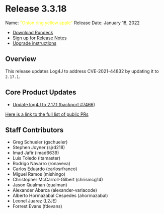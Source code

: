 # Release 3.3.18

Name: <span style="color: yellow"><span class="glyphicon glyphicon-apple"></span> "Onion ring yellow apple"</span>
Release Date: January 18, 2022

- [Download Rundeck](https://download.rundeck.com/)
- [Sign up for Release Notes](https://www.rundeck.com/release-notes-signup)
- [Upgrade instructions](/upgrading/)

## Overview

This release updates Log4J to address CVE-2021-44832 by updating it to `2.17.1`.

## Core Product Updates

* [Update log4J to 2.17.1 (backport #7466)](https://github.com/rundeck/rundeck/pull/7470)

[Here is a link to the full list of public PRs](https://github.com/rundeck/rundeck/pulls?q=is%3Apr+milestone%3A3.3.18+is%3Aclosed)

## Staff Contributors

* Greg Schueler (gschueler)
* Stephen Joyner (sjrd218)
* Imad Jafir (imad6639)
* Luis Toledo (ltamaster)
* Rodrigo Navarro (ronaveva)
* Carlos Eduardo (carlosrfranco)
* Miguel Ramos (mishingo)
* Christopher McCarroll-Gilbert (chrismcg14)
* Jason Qualman (qualman)
* Alexander Abarca (alexander-variacode)
* Alberto Hormazabal Cespedes (ahormazabal)
* Leonel Juarez (L2JE)
* Forrest Evans (fdevans)
